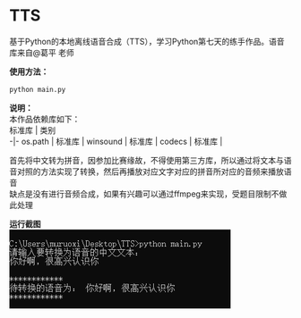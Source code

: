# TTS
基于Python的本地离线语音合成（TTS），学习Python第七天的练手作品。语音库来自@葛平 老师  
  
**使用方法：**  
```python
python main.py
```
  
**说明：**  
本作品依赖库如下：  
标准库 | 类别  
-|-
os.path | 标准库 |
winsound | 标准库 |
codecs | 标准库 |
  
首先将中文转为拼音，因参加比赛缘故，不得使用第三方库，所以通过将文本与语音对照的方法实现了转换，然后再播放对应文字对应的拼音所对应的音频来播放语音  
缺点是没有进行音频合成，如果有兴趣可以通过ffmpeg来实现，受题目限制不做此处理  
  
**运行截图**  
![效果展示](https://github.com/muruoxi2018/TTS/blob/master/1.png)